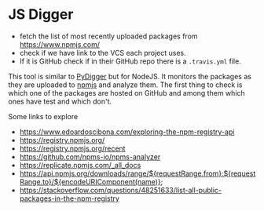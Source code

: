 # JS Digger

* fetch the list of most recently uploaded packages from https://www.npmjs.com/
* check if we have link to the VCS each project uses.
* If it is GitHub check if  in their GitHub repo there is a `.travis.yml` file.


This tool is similar to [PyDigger](https://pydigger.com/) but for NodeJS.
It monitors the packages as they are uploaded to [npmjs](https://www.npmjs.com/) and analyze them.
The first thing to check is which one of the packages are hosted on GitHub
and among them which ones have test and which don't.


Some links to explore

* https://www.edoardoscibona.com/exploring-the-npm-registry-api
* https://registry.npmjs.org/
* https://registry.npmjs.org/recent
* https://github.com/npms-io/npms-analyzer
* https://replicate.npmjs.com/_all_docs
* https://api.npmjs.org/downloads/range/${requestRange.from}:${requestRange.to}/${encodeURIComponent(name)};
* https://stackoverflow.com/questions/48251633/list-all-public-packages-in-the-npm-registry
